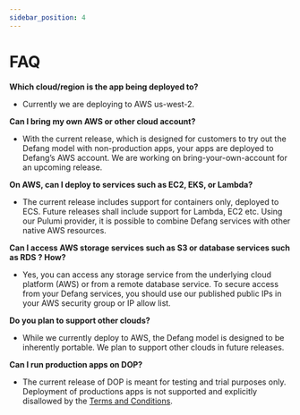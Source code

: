 ```yaml
---
sidebar_position: 4
---
```

# FAQ

**Which cloud/region is the app being deployed to?**

- Currently we are deploying to AWS us-west-2.

**Can I bring my own AWS or other cloud account?**

- With the current release, which is designed for customers to try out the Defang model with non-production apps, your apps are deployed to Defang’s AWS account. We are working on bring-your-own-account for an upcoming release.

**On AWS, can I deploy to services such as EC2, EKS, or Lambda?**

- The current release includes support for containers only, deployed to ECS. Future releases shall include support for Lambda, EC2 etc. Using our Pulumi provider, it is possible to combine Defang services with other native AWS resources.

**Can I access AWS storage services such as S3 or database services such as RDS ? How?**

- Yes, you can access any storage service from the underlying cloud platform (AWS) or from a remote database service. To secure access from your Defang services, you should use our published public IPs in your AWS security group or IP allow list.

**Do you plan to support other clouds?**

- While we currently deploy to AWS, the Defang model is designed to be inherently portable. We plan to support other clouds in future releases.

**Can I run production apps on DOP?**

- The current release of DOP is meant for testing and trial purposes only. Deployment of productions apps is not supported and explicitly disallowed by the [Terms and Conditions](https://defang.io/terms-conditions.html).
